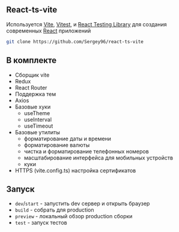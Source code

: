 ## React-ts-vite

Используется [Vite](https://vitejs.dev/), [Vitest](https://vitest.dev/), и [React Testing Library](https://github.com/testing-library/react-testing-library) для создания современных [React](https://react.dev/) приложений

```sh
git clone https://github.com/Sergey96/react-ts-vite
```

## В комплекте

- Сборщик vite
- Redux
- React Router
- Поддержка тем
- Axios
- Базовые хуки
  - useTheme
  - useInterval
  - useTimeout
- Базовые утилиты
  - форматирование даты и времени
  - форматирование валюты
  - чистка и форматирование телефонных номеров
  - масштабирование интерфейса для мобильных устройств
  - куки
- HTTPS (vite.config.ts) настройка сертификатов

## Запуск

- `dev`/`start` - запустить dev сервер и открыть браузер 
- `build` - собрать для production
- `preview` - локальный обзор production сборки
- `test` - запуск тестов